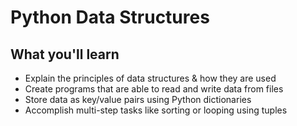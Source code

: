 # Python Data Structures

## What you'll learn

- Explain the principles of data structures & how they are used
- Create programs that are able to read and write data from files
- Store data as key/value pairs using Python dictionaries
- Accomplish multi-step tasks like sorting or looping using tuples